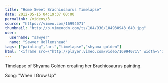 ```yaml
---
title: "Home Sweet Brachiosaurus Timelapse"
date: 2012-05-15 04:19:37 00:00
permalink: /videos/3
source: "https://vimeo.com/16994071"
thumbnail: "http://b.vimeocdn.com/ts/104/930/104930943_640.jpg"
user:
  username: "sawyer"
  name: "Sawyer Hollenshead"
tags: ["painting","art","timelapse","shyama golden"]
html: "<iframe src=\"http://player.vimeo.com/video/16994071\" width=\"1280\" height=\"720\" frameborder=\"0\" webkitAllowFullScreen mozallowfullscreen allowFullScreen></iframe>"
---
```


Timelapse of Shyama Golden creating her Brachiosaurus painting.

Song: "When I Grow Up"